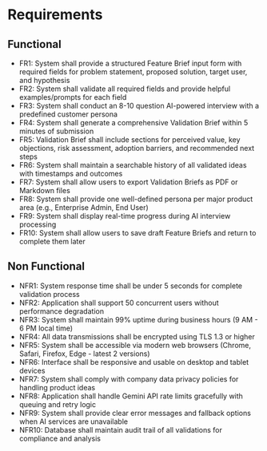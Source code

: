 # Requirements

## Functional

- FR1: System shall provide a structured Feature Brief input form with required fields for problem statement, proposed solution, target user, and hypothesis
- FR2: System shall validate all required fields and provide helpful examples/prompts for each field
- FR3: System shall conduct an 8-10 question AI-powered interview with a predefined customer persona
- FR4: System shall generate a comprehensive Validation Brief within 5 minutes of submission
- FR5: Validation Brief shall include sections for perceived value, key objections, risk assessment, adoption barriers, and recommended next steps
- FR6: System shall maintain a searchable history of all validated ideas with timestamps and outcomes
- FR7: System shall allow users to export Validation Briefs as PDF or Markdown files
- FR8: System shall provide one well-defined persona per major product area (e.g., Enterprise Admin, End User)
- FR9: System shall display real-time progress during AI interview processing
- FR10: System shall allow users to save draft Feature Briefs and return to complete them later

## Non Functional

- NFR1: System response time shall be under 5 seconds for complete validation process
- NFR2: Application shall support 50 concurrent users without performance degradation
- NFR3: System shall maintain 99% uptime during business hours (9 AM - 6 PM local time)
- NFR4: All data transmissions shall be encrypted using TLS 1.3 or higher
- NFR5: System shall be accessible via modern web browsers (Chrome, Safari, Firefox, Edge - latest 2 versions)
- NFR6: Interface shall be responsive and usable on desktop and tablet devices
- NFR7: System shall comply with company data privacy policies for handling product ideas
- NFR8: Application shall handle Gemini API rate limits gracefully with queuing and retry logic
- NFR9: System shall provide clear error messages and fallback options when AI services are unavailable
- NFR10: Database shall maintain audit trail of all validations for compliance and analysis
